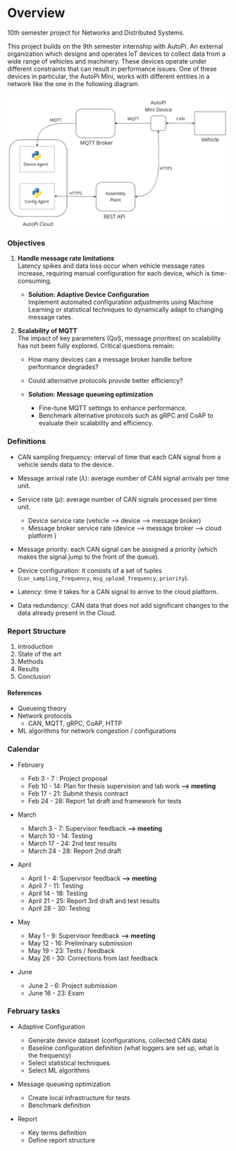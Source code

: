 # Overview

10th semester project for Networks and Distributed Systems. 

This project builds on the 9th semester internship with AutoPi. An external organization which designs and operates IoT devices to collect data from a wide range of vehicles and machinery. These devices operate under different constraints that can result in performance issues. One of these devices in particular, the AutoPi Mini, works with different entities in a network like the one in the following diagram.  

![General architecture](./imgs/general_architecture.jpg)


### Objectives
1. **Handle message rate limitations**  
   Latency spikes and data loss occur when vehicle message rates increase, requiring manual configuration for each device, which is time-consuming.  

   - **Solution: Adaptive Device Configuration**  
     Implement automated configuration adjustments using Machine Learning or statistical techniques to dynamically adapt to changing message rates.

2. **Scalability of MQTT**  
   The impact of key parameters (QoS, message priorities) on scalability has not been fully explored. Critical questions remain:  
   - How many devices can a message broker handle before performance degrades?  
   - Could alternative protocols provide better efficiency?

   - **Solution: Message queueing optimization**  
     - Fine-tune MQTT settings to enhance performance.  
     - Benchmark alternative protocols such as gRPC and CoAP to evaluate their scalability and efficiency.



### Definitions  

- CAN sampling frequency: interval of time that each CAN signal from a vehicle sends data to the device. 

- Message arrival rate ($\lambda$): average number of CAN signal arrivals per time unit.  

- Service rate ($\mu$): average number of CAN signals processed per time unit.
  - Device service rate  (vehicle --> device --> message broker)
  - Message broker service rate   (device --> message broker --> cloud platform )
   
- Message priority: each CAN signal can be assigned a priority (which makes the signal jump to the front of the queue).

- Device configuration: it consists of a set of tuples (`can_sampling_frequency`, `msg_upload_frequency`, `priority`). 

- Latency: time it takes for a CAN signal to arrive to the cloud platform. 

- Data redundancy: CAN data that does not add significant changes to the data already present in the Cloud.


### Report Structure
  1. Introduction
  2. State of the art
  3. Methods
  4. Results
  5. Conclusion


#### References  
- Queueing theory
- Network protocols
  - CAN, MQTT, gRPC, CoAP, HTTP
- ML algorithms for network congestion / configurations


### Calendar
- February
  - Feb  3 - 7 : Project proposal
  - Feb 10 - 14: Plan for thesis supervision and lab work  **--> meeting** 
  - Feb 17 - 21: Submit thesis contract
  - Feb 24 - 28: Report 1st draft and framework for tests  

- March 
  - March  3 - 7:  Supervisor feedback        **--> meeting**
  - March 10 - 14: Testing   
  - March 17 - 24: 2nd test results
  - March 24 - 28: Report 2nd draft
  
- April 
  - April 1  - 4:  Supervisor feedback        **--> meeting**
  - April 7  - 11: Testing
  - April 14 - 18: Testing
  - April 21 - 25: Report 3rd draft and test results
  - April 28 - 30: Testing         
  
- May 
    - May   1 -  9: Supervisor feedback       **--> meeting**
    - May  12 - 16: Preliminary submission
    - May  19 - 23: Tests / feedback
    - May  26 - 30: Corrections from last feedback 
- June
  - June  2 -  6: Project submission 
  - June 16 - 23: Exam   


### February tasks

- Adaptive Configuration
  - Generate device dataset (configurations, collected CAN data)
  - Baseline configuration definition (what loggers are set up, what is the frequency)
  - Select statistical techniques
  - Select ML algorithms
- Message queueing optimization
  - Create local infrastructure for tests
  - Benchmark definition
  
- Report
    - Key terms definition
    - Define report structure